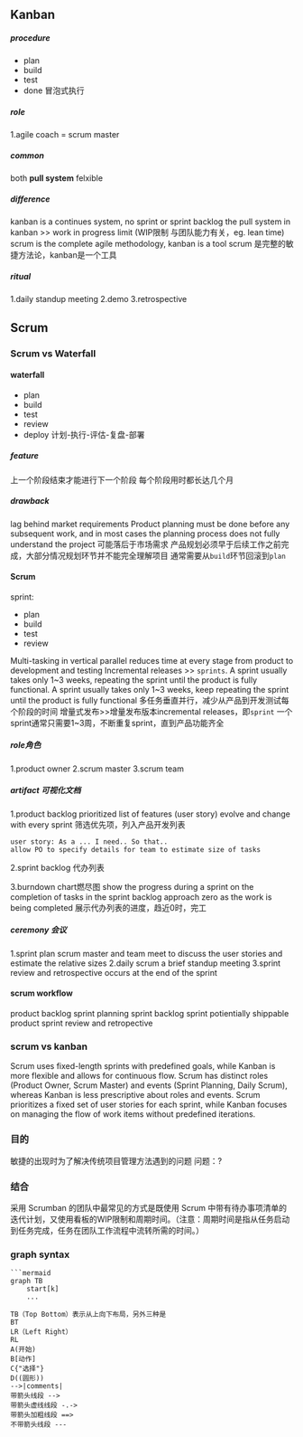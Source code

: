 ## Kanban

##### procedure
- plan
- build
- test
- done
冒泡式执行

##### role
1.agile coach = scrum master
##### common
both **pull system**
felxible

##### difference
kanban is a continues system, no sprint or sprint backlog
the pull system in kanban >> work in progress limit (WIP限制 与团队能力有关，eg. lean time)
scrum is the complete agile methodology, kanban is a tool
scrum 是完整的敏捷方法论，kanban是一个工具
##### ritual
1.daily standup meeting
2.demo
3.retrospective

## Scrum

### Scrum vs Waterfall
#### waterfall
- plan
- build
- test
- review
- deploy
计划-执行-评估-复盘-部署
##### feature 
上一个阶段结束才能进行下一个阶段
每个阶段用时都长达几个月
##### drawback
lag behind market requirements
Product planning must be done before any subsequent work, and in most cases the planning process does not fully understand the project
可能落后于市场需求
产品规划必须早于后续工作之前完成，大部分情况规划环节并不能完全理解项目
通常需要从`build`环节回滚到`plan`
#### Scrum
sprint:
- plan
- build
- test
- review
  

Multi-tasking in vertical parallel reduces time at every stage from product to development and testing
Incremental releases >>  `sprints`.
A sprint usually takes only 1~3 weeks, repeating the sprint until the product is fully functional.
A sprint usually takes only 1~3 weeks, keep repeating the sprint until the product is fully functional
多任务垂直并行，减少从产品到开发测试每个阶段的时间
增量式发布>>增量发布版本incremental releases，即`sprint`
一个sprint通常只需要1~3周，不断重复sprint，直到产品功能齐全
##### role角色
1.product owner
2.scrum master
3.scrum team

##### artifact 可视化文档
1.product backlog
prioritized list of features (user story)
evolve and change with every sprint
筛选优先项，列入产品开发列表
```
user story: As a ... I need.. So that..
allow PO to specify details for team to estimate size of tasks
```
2.sprint backlog 代办列表

3.burndown chart燃尽图
show the progress during a sprint on the completion of tasks in the sprint backlog
approach zero as the work is being completed
展示代办列表的进度，趋近0时，完工

##### ceremony 会议
1.sprint plan
scrum master and team meet to discuss the user stories and estimate the relative sizes
2.daily scrum
a brief standup meeting
3.sprint review and retrospective
occurs at the end of the sprint


#### scrum workflow
product backlog
sprint planning
sprint backlog
sprint
potientially shippable product
sprint review and retropective


### scrum vs kanban
Scrum uses fixed-length sprints with predefined goals, while Kanban is more flexible and allows for continuous flow.
Scrum has distinct roles (Product Owner, Scrum Master) and events (Sprint Planning, Daily Scrum), whereas Kanban is less prescriptive about roles and events.
Scrum prioritizes a fixed set of user stories for each sprint, while Kanban focuses on managing the flow of work items without predefined iterations.
### 目的
敏捷的出现时为了解决传统项目管理方法遇到的问题
问题：?

### 结合

采用 Scrumban 的团队中最常见的方式是既使用 Scrum 中带有待办事项清单的迭代计划，又使用看板的WIP限制和周期时间。（注意：周期时间是指从任务启动到任务完成，任务在团队工作流程中流转所需的时间。）


### graph syntax
```
​```mermaid
graph TB
    start[k]
    ...

TB（Top Bottom）表示从上向下布局，另外三种是
BT
LR（Left Right）
RL
A(开始)
B[动作]
C{"选择"}
D((圆形))
-->|comments| 
带箭头线段 -->
带箭头虚线线段 -.->
带箭头加粗线段 ==>
不带箭头线段 ---
```



